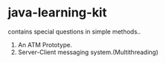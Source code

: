 # java-learning-kit
contains special questions in simple methods..
1. An ATM Prototype.
2. Server-Client messaging system.(Multithreading)
